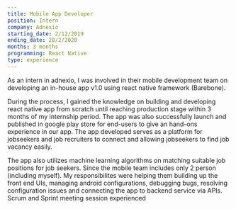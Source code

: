 ```yaml
---
title: Mobile App Developer
position: Intern
company: Adnexio
starting_date: 2/12/2019
ending_date: 28/2/2020
months: 3 months
programming: React Native
type: experience
---
```


As an intern in adnexio, I was involved in their mobile development team on developing an in-house app v1.0 using react native framework (Barebone). 


During the process, I gained the knowledge on building and developing react native app from scratch until reaching production stage within 3 months of my internship period. The app was also successfully launch and published in google play store for end-users to give an hand-ons experience in our app. The app developed serves as a platform for jobseekers and job recruiters to connect and allowing jobseekers to find job vacancy easily. 



The app also utilizes machine learning algorithms on matching suitable job positions for job seekers.
Since the mobile team includes only 2 person (including myself). My responsibilites were helping them building up the front end UIs, managing android configurations, debugging bugs, resolving configuration issues and connecting the app to backend service via APIs. Scrum and Sprint meeting session experienced